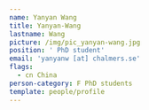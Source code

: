 ```yaml
---
name: Yanyan Wang
title: Yanyan-Wang
lastname: Wang
picture: /img/pic_yanyan-wang.jpg
position: ' PhD student'
email: 'yanyanw [at] chalmers.se'
flags:
  - cn China
person-category: F PhD students
template: people/profile
---
```



